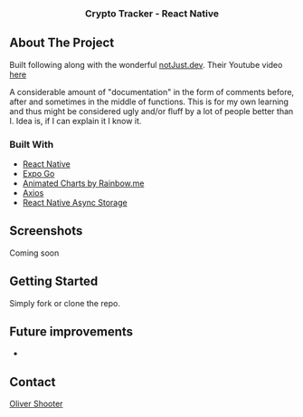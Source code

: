   <h3 align="center">Crypto Tracker - React Native</h3>

<!-- ABOUT THE PROJECT -->

## About The Project

Built following along with the wonderful [notJust.dev](https://www.youtube.com/channel/UCYSa_YLoJokZAwHhlwJntIA). Their Youtube video [here](https://www.youtube.com/watch?v=K6i02mJc8Zc)

A considerable amount of "documentation" in the form of comments before, after and sometimes in the middle of functions. This is for my own learning and thus might be considered ugly and/or fluff by a lot of people better than I. Idea is, if I can explain it I know it.

### Built With

- [React Native](https://reactnative.dev/)
- [Expo Go](https://expo.dev/client)
- [Animated Charts by Rainbow.me](https://github.com/rainbow-me/react-native-animated-charts)
- [Axios](https://github.com/axios/axios)
- [React Native Async Storage](https://github.com/react-native-async-storage/async-storage)

## Screenshots

Coming soon

## Getting Started

Simply fork or clone the repo.

## Future improvements

-

<!-- CONTACT -->

## Contact

[Oliver Shooter](https://www.olivershooter.me/)
